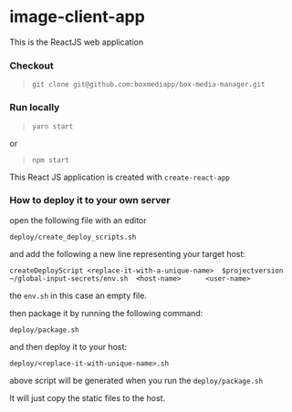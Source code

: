 # image-client-app
This is the ReactJS web application




### Checkout

> ```git clone git@github.com:boxmediapp/box-media-manager.git```

### Run locally

>```yarn start```

or
>```npm start```

This React JS application is created with ```create-react-app```

### How to deploy it to your own server

open the following file with an editor

```deploy/create_deploy_scripts.sh```

and add the following a new line representing your target host:

```createDeployScript <replace-it-with-a-unique-name>  $projectversion  ~/global-input-secrets/env.sh  <host-name>      <user-name> ```

the ```env.sh``` in this case an empty file.

 then package it by running the following command:

 ```deploy/package.sh```

 and then deploy it to your host:

 ```deploy/<replace-it-with-unique-name>.sh```

 above script will be generated when you run the ```deploy/package.sh```

It will just copy the static files to the host.
